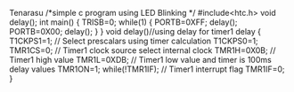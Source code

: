  Tenarasu
/*simple c program  using LED Blinking */
#include<htc.h>
void delay();
int main()
{
    TRISB=0;
    while(1)
    {
    PORTB=0XFF;
    delay();
    PORTB=0X00;
    delay();
    }
}
void delay()//using delay for timer1 delay 
{
   T1CKPS1=1;       // Select prescalars using timer calculation
   T1CKPS0=1;
   TMR1CS=0;       // Timer1 clock source select internal clock 
   TMR1H=0X0B;     // Timer1 high value 
   TMR1L=0XDB;     // Timer1 low value   and timer is 100ms delay values
   TMR1ON=1;
   while(!TMR1IF); // Timer1 interrupt flag
   TMR1IF=0;
}
